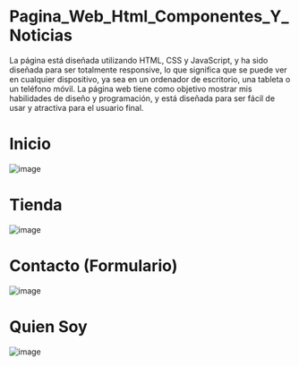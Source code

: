 # Pagina_Web_Html_Componentes_Y_Noticias

La página está diseñada utilizando HTML, CSS y JavaScript, y ha sido diseñada para ser totalmente responsive, lo que significa que se puede ver en cualquier dispositivo, ya sea en un ordenador de escritorio, una tableta o un teléfono móvil. La página web tiene como objetivo mostrar mis habilidades de diseño y programación, y está diseñada para ser fácil de usar y atractiva para el usuario final.

# Inicio
![image](https://user-images.githubusercontent.com/103725662/230257330-d20ef734-c832-4135-a1d1-a60adc07285f.png)

# Tienda
![image](https://user-images.githubusercontent.com/103725662/230258351-8538528c-8486-48a6-bff4-79f5f3e6bf6a.png)

# Contacto (Formulario)
![image](https://user-images.githubusercontent.com/103725662/230257634-e42ed21a-e669-4540-a455-7aa77cceb8fd.png)

# Quien Soy
![image](https://user-images.githubusercontent.com/103725662/230257692-92e8008d-fd65-45ba-860f-6ce0b1398b75.png)

